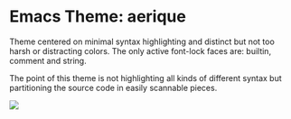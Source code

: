 # Emacs Theme: aerique

Theme centered on minimal syntax highlighting and distinct but not too
harsh or distracting colors.  The only active font-lock faces are:
builtin, comment and string.

The point of this theme is not highlighting all kinds of different syntax
but partitioning the source code in easily scannable pieces.

<img src="https://gitlab.com/aerique/emacs-theme-aerique/raw/master/aerique-dark-theme-1.png">
